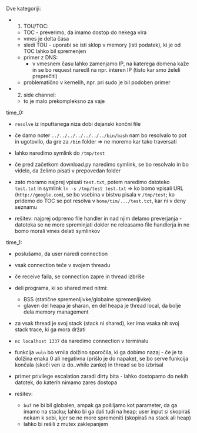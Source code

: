Dve kategoriji:
- 1. TOU/TOC:
	- TOC - preverimo, da imamo dostop do nekega vira
	- vmes je delta časa
	- sledi TOU - uporabi se isti sklop v memory (isti podatek), ki je od TOC lahko bil spremenjen
	- primer z DNS:
		- v vmesnem času lahko zamenjamo IP, na katerega domena kaže in se bo request naredil na npr. interen IP (tisto kar smo želeli preprečiti)
	- problematično v kernelih, npr. pri sudo je bil podoben primer
- 2. side channel:
	- to je malo prekompleksno za vaje

time_0:
- `resolve` iz inputtanega niza dobi dejanski končni file
- če damo noter `../../../../../../../bin/bash` nam bo resolvalo to pot in ugotovilo, da gre za `/bin` folder => ne moremo kar tako traversati

- lahko naredimo symlink do `/tmp/test`
- če pred začetkom download.py naredimo symlink, se bo resolvalo in bo videlo, da želimo pisati v prepovedan folder
- zato moramo najprej vpisati `test.txt`, potem naredimo datoteko `test.txt` in symlink `ln -s /tmp/test test.txt` => ko bomo vpisali URL (`http://google.com`), se bo vsebina v bistvu pisala v `/tmp/test`; ko pridemo do TOC se pot resolva v `home/tim/.../test.txt`, kar ni v deny seznamu

- rešitev: najprej odpremo file handler in nad njim delamo preverjanja - datoteka se ne more spreminjati dokler ne releasamo file handlerja in ne bomo morali vmes delati symlinkov

time_1:
- poslušamo, da user naredi connection
- vsak connection teče v svojem threadu
- če receive faila, se connection zapre in thread izbriše
- deli programa, ki so shared med nitmi:
	- BSS (statične spremenljivke/globalne spremenljivke)
	- glaven del heapa je sharan, en del heapa je thread local, da bolje dela memory management
- za vsak thread je svoj stack (stack ni shared), ker ima vsaka nit svoj stack trace, ki ga mora držati
- `nc localhost 1337` da naredimo connection v terminalu
- funkcija `vuln` bo vrnila dolžino sporočila, ki ga dobimo nazaj - če je ta dolžina enaka 0 ali negativna (prišlo je do napake), se bo serve funkcija končala (skoči ven iz do..while zanke) in thread se bo izbrisal

- primer privilege escalation zaradi dirty bita - lahko dostopamo do nekih datotek, do katerih nimamo zares dostopa

- rešitev:
	- `buf` ne bi bil globalen, ampak ga pošiljamo kot parameter, da ga imamo na stacku; lahko bi ga dali tudi na heap; user input si skopiraš nekam k sebi, kjer se ne more spremeniti (skopiraš na stack ali heap)
	- lahko bi rešili z mutex zaklepanjem
